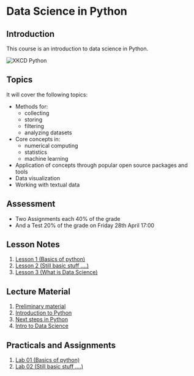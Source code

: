 # Data Science in Python

## Introduction

This course is an introduction to data science in Python.

![XKCD Python](https://imgs.xkcd.com/comics/python.png)

## Topics

It will cover the following topics:

* Methods for:
  * collecting
  * storing
  * filtering
  * analyzing datasets
* Core concepts in:
  * numerical computing
  * statistics
  * machine learning
* Application of concepts through popular open source packages and tools
* Data visualization
* Working with textual data

## Assessment

* Two Assignments each 40% of the grade
* And a Test 20% of the grade on Friday 28th April 17:00

## Lesson Notes

1. [Lesson 1 (Basics of python)](lesson_notes/Lesson_1.md)
2. [Lesson 2 (Still basic stuff ....)](lesson_notes/Lesson_2.md)
3. [Lesson 3 (What is Data Science)](lesson_notes/Lesson_3.md)

## Lecture Material

1. [Preliminary material](lecture_materials/../lecture_material/preliminary_material.pdf)
2. [Introduction to Python](lecture_materials/../lecture_material/introduction_to_python.pdf)
3. [Next steps in Python](lecture_materials/../lecture_material/03%20-%20Next%20Steps%20in%20Python.pdf)
4. [Intro to Data Science](lecture_materials/../lecture_material/04%20-%20Intro%20to%20DS.pdf)

## Practicals and Assignments

1. [Lab 01 (Basics of python)](/Data_Science_in_Python/practicals/Lab%2001%20Tasks.ipynb)
2. [Lab 02 (Still basic stuff ....)](/Data_Science_in_Python/practicals/Lab_02)
